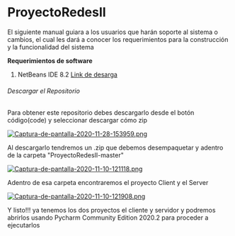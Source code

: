 # ProyectoRedesII
El siguiente manual guiara a los usuarios que harán soporte al sistema o cambios, el cual les dará a
conocer los requerimientos  para la construcción y la funcionalidad del sistema

**Requerimientos de software**

  1. NetBeans IDE 8.2
    [Link de desarga](https://netbeans.org/downloads/8.2/rc/)
       
###### Descargar el Repositorio
Para obtener este repositorio debes descargarlo desde el botón código(code) y seleccionar descargar cómo zip

[![Captura-de-pantalla-2020-11-28-153959.png](https://i.postimg.cc/8cX7T1Sb/Captura-de-pantalla-2020-11-28-153959.png)](https://postimg.cc/GTYLQn9B)


Al descargarlo tendremos un .zip que debemos desempaquetar y adentro de la carpeta "ProyectoRedesII-master" 

[![Captura-de-pantalla-2020-11-10-121118.png](https://i.postimg.cc/8Cp7v4RM/Captura-de-pantalla-2020-11-10-121118.png)](https://postimg.cc/0z45RpHy)

Adentro de esa carpeta encontraremos el proyecto Client y el Server

[![Captura-de-pantalla-2020-11-10-121908.png](https://i.postimg.cc/fR2tQFSy/Captura-de-pantalla-2020-11-10-121908.png)](https://postimg.cc/LJP6zxTF)

Y listo!!! ya tenemos los dos proyectos el cliente y servidor y podremos abrirlos usando Pycharm Community Edition 2020.2 para proceder a ejecutarlos



